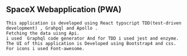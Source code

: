  ## SpaceX Webapplication (PWA)
    This application is developed using React typscript TDD(test-driven development) , Grahpql and Apollo .
    Fetching the data uisng Api.
    i used  Graphql code generator And for TDD i used jest and enzyme.
    The UI of this application is Developed using Bootstrap4 and css.
    For icons i used Font-awesome.

